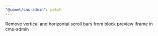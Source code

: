 ```yaml
---
"@comet/cms-admin": patch
---
```


Remove vertical and horizontal scroll bars from block preview iframe in cms-admin
